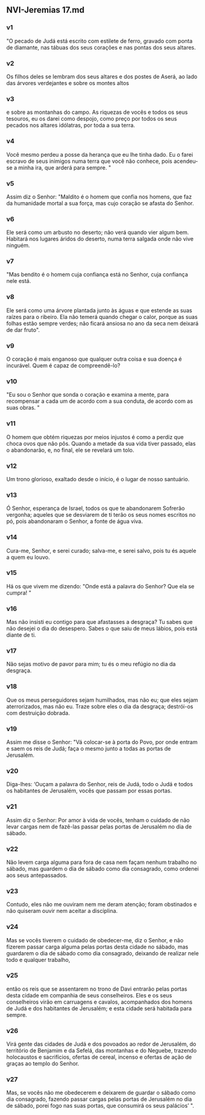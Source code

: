 ## NVI-Jeremias 17.md
### v1
 "O pecado de Judá está escrito com estilete de ferro, gravado com ponta de diamante, nas tábuas dos seus corações e nas pontas dos seus altares.
### v2
 Os filhos deles se lembram dos seus altares e dos postes de Aserá, ao lado das árvores verdejantes e sobre os montes altos
### v3
 e sobre as montanhas do campo. As riquezas de vocês e todos os seus tesouros, eu os darei como despojo, como preço por todos os seus pecados nos altares idólatras, por toda a sua terra.
### v4
 Você mesmo perdeu a posse da herança que eu lhe tinha dado. Eu o farei escravo de seus inimigos numa terra que você não conhece, pois acendeu-se a minha ira, que arderá para sempre. "
### v5
 Assim diz o Senhor: "Maldito é o homem que confia nos homens, que faz da humanidade mortal a sua força, mas cujo coração se afasta do Senhor.
### v6
 Ele será como um arbusto no deserto; não verá quando vier algum bem. Habitará nos lugares áridos do deserto, numa terra salgada onde não vive ninguém.
### v7
 "Mas bendito é o homem cuja confiança está no Senhor, cuja confiança nele está.
### v8
 Ele será como uma árvore plantada junto às águas e que estende as suas raízes para o ribeiro. Ela não temerá quando chegar o calor, porque as suas folhas estão sempre verdes; não ficará ansiosa no ano da seca nem deixará de dar fruto".
### v9
 O coração é mais enganoso que qualquer outra coisa e sua doença é incurável. Quem é capaz de compreendê-lo?
### v10
 "Eu sou o Senhor que sonda o coração e examina a mente, para recompensar a cada um de acordo com a sua conduta, de acordo com as suas obras. "
### v11
 O homem que obtém riquezas por meios injustos é como a perdiz que choca ovos que não pôs. Quando a metade da sua vida tiver passado, elas o abandonarão, e, no final, ele se revelará um tolo.
### v12
 Um trono glorioso, exaltado desde o início, é o lugar de nosso santuário.
### v13
 Ó Senhor, esperança de Israel, todos os que te abandonarem Sofrerão vergonha; aqueles que se desviarem de ti terão os seus nomes escritos no pó, pois abandonaram o Senhor, a fonte de água viva.
### v14
 Cura-me, Senhor, e serei curado; salva-me, e serei salvo, pois tu és aquele a quem eu louvo.
### v15
 Há os que vivem me dizendo: "Onde está a palavra do Senhor? Que ela se cumpra! "
### v16
 Mas não insisti eu contigo para que afastasses a desgraça? Tu sabes que não desejei o dia do desespero. Sabes o que saiu de meus lábios, pois está diante de ti.
### v17
 Não sejas motivo de pavor para mim; tu és o meu refúgio no dia da desgraça.
### v18
 Que os meus perseguidores sejam humilhados, mas não eu; que eles sejam aterrorizados, mas não eu. Traze sobre eles o dia da desgraça; destrói-os com destruição dobrada.
### v19
 Assim me disse o Senhor: "Vá colocar-se à porta do Povo, por onde entram e saem os reis de Judá; faça o mesmo junto a todas as portas de Jerusalém.
### v20
 Diga-lhes: ‘Ouçam a palavra do Senhor, reis de Judá, todo o Judá e todos os habitantes de Jerusalém, vocês que passam por essas portas.
### v21
 Assim diz o Senhor: Por amor à vida de vocês, tenham o cuidado de não levar cargas nem de fazê-las passar pelas portas de Jerusalém no dia de sábado.
### v22
 Não levem carga alguma para fora de casa nem façam nenhum trabalho no sábado, mas guardem o dia de sábado como dia consagrado, como ordenei aos seus antepassados.
### v23
 Contudo, eles não me ouviram nem me deram atenção; foram obstinados e não quiseram ouvir nem aceitar a disciplina.
### v24
 Mas se vocês tiverem o cuidado de obedecer-me, diz o Senhor, e não fizerem passar carga alguma pelas portas desta cidade no sábado, mas guardarem o dia de sábado como dia consagrado, deixando de realizar nele todo e qualquer trabalho,
### v25
 então os reis que se assentarem no trono de Davi entrarão pelas portas desta cidade em companhia de seus conselheiros. Eles e os seus conselheiros virão em carruagens e cavalos, acompanhados dos homens de Judá e dos habitantes de Jerusalém; e esta cidade será habitada para sempre.
### v26
 Virá gente das cidades de Judá e dos povoados ao redor de Jerusalém, do território de Benjamim e da Sefelá, das montanhas e do Neguebe, trazendo holocaustos e sacrifícios, ofertas de cereal, incenso e ofertas de ação de graças ao templo do Senhor.
### v27
 Mas, se vocês não me obedecerem e deixarem de guardar o sábado como dia consagrado, fazendo passar cargas pelas portas de Jerusalém no dia de sábado, porei fogo nas suas portas, que consumirá os seus palácios’ ".
